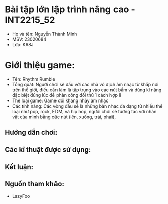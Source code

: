 # Bài tập lớn lập trình nâng cao - INT2215_52
- Họ và tên: Nguyễn Thành Minh
- MSV: 23020684
- Lớp: K68J
# Giới thiệu game:
- Tên: Rhythm Rumble
- Tổng quát: Người chơi sẽ đấu với các nhà vô địch âm nhạc từ khắp nơi trên thế giới, điều cần làm là tập trung vào các nút bấm và dùng kĩ năng đặc biệt đúng lúc để phản công đối thủ 1 cách hợp lí
- Thẻ loại game: Game đối kháng nhảy âm nhạc
- Các tính năng: Các vòng đấu sẽ là những bản nhạc đa dạng từ nhiều thể loại như pop, rock, EDM, và hip hop, người chơi sẽ tương tác với nhân vật của mình bằng các nút (lên, xuống, trái, phải), 
## Hướng dẫn chơi:
## Các kĩ thuật được sử dụng:
## Kết luận:
## Nguồn tham khảo:
- LazyFoo

